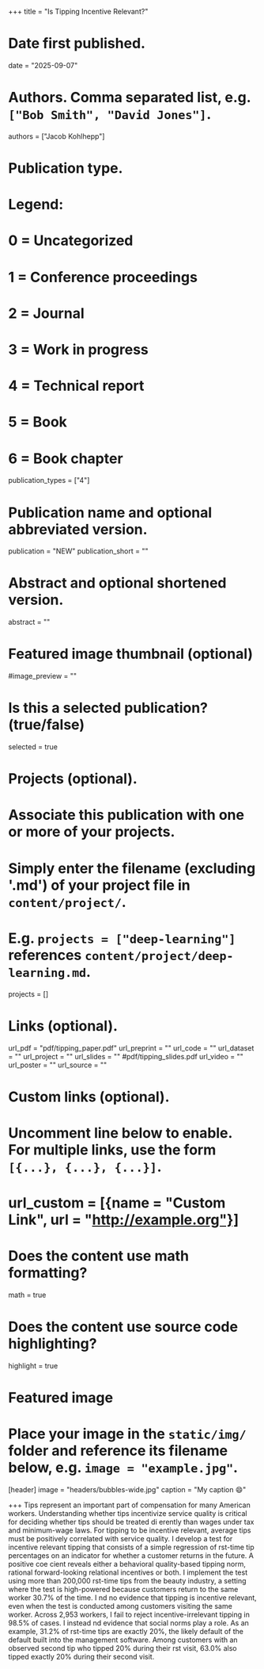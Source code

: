+++
title = "Is Tipping Incentive Relevant?"

# Date first published.
date = "2025-09-07"

# Authors. Comma separated list, e.g. `["Bob Smith", "David Jones"]`.
authors = ["Jacob Kohlhepp"]

# Publication type.
# Legend:
# 0 = Uncategorized
# 1 = Conference proceedings
# 2 = Journal
# 3 = Work in progress
# 4 = Technical report
# 5 = Book
# 6 = Book chapter
publication_types = ["4"]

# Publication name and optional abbreviated version.
publication = "NEW"
publication_short = ""

# Abstract and optional shortened version.
abstract = ""
# Featured image thumbnail (optional)
#image_preview = ""

# Is this a selected publication? (true/false)
selected = true

# Projects (optional).
#   Associate this publication with one or more of your projects.
#   Simply enter the filename (excluding '.md') of your project file in `content/project/`.
#   E.g. `projects = ["deep-learning"]` references `content/project/deep-learning.md`.
projects = []

# Links (optional).

url_pdf = "pdf/tipping_paper.pdf"
url_preprint = ""
url_code = ""
url_dataset = ""
url_project = ""
url_slides = "" 
#pdf/tipping_slides.pdf
url_video = ""
url_poster = ""
url_source = ""

# Custom links (optional).
#   Uncomment line below to enable. For multiple links, use the form `[{...}, {...}, {...}]`.
# url_custom = [{name = "Custom Link", url = "http://example.org"}]

# Does the content use math formatting?
math = true

# Does the content use source code highlighting?
highlight = true

# Featured image
# Place your image in the `static/img/` folder and reference its filename below, e.g. `image = "example.jpg"`.
[header]
image = "headers/bubbles-wide.jpg"
caption = "My caption 😄"

+++
 Tips represent an important part of compensation for many American workers. Understanding whether tips incentivize service quality is critical for deciding whether tips should be treated di erently than wages under tax and minimum-wage laws. For tipping to be incentive relevant, average tips must be positively correlated with service quality. I develop a test for incentive relevant tipping that consists of a simple regression of rst-time tip percentages on an indicator for whether a customer returns in the future. A positive coe cient reveals either a behavioral quality-based tipping norm, rational forward-looking relational incentives or both. I implement the test using more than 200,000 rst-time tips from the beauty industry, a setting where the test is high-powered because customers return to the same worker 30.7% of the time. I nd no evidence that tipping is incentive relevant, even when the test is conducted among customers visiting the same worker. Across 2,953 workers, I fail to reject incentive-irrelevant tipping in 98.5% of cases. I instead nd evidence that social norms play a role. As an example, 31.2% of rst-time tips are exactly 20%, the likely default of the default built into the management software. Among customers with an observed second tip who tipped 20% during their rst visit, 63.0% also tipped exactly 20% during their second visit.